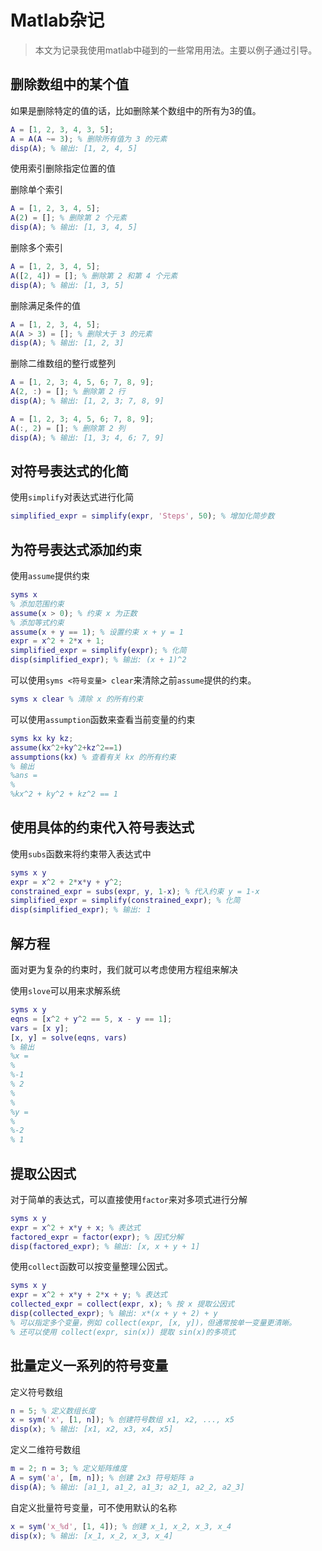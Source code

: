 # Matlab杂记

> 本文为记录我使用matlab中碰到的一些常用用法。主要以例子通过引导。

## 删除数组中的某个值

如果是删除特定的值的话，比如删除某个数组中的所有为3的值。

```matlab
A = [1, 2, 3, 4, 3, 5];
A = A(A ~= 3); % 删除所有值为 3 的元素
disp(A); % 输出: [1, 2, 4, 5]
```

使用索引删除指定位置的值

删除单个索引

```matlab
A = [1, 2, 3, 4, 5];
A(2) = []; % 删除第 2 个元素
disp(A); % 输出: [1, 3, 4, 5]
```

删除多个索引

```matlab
A = [1, 2, 3, 4, 5];
A([2, 4]) = []; % 删除第 2 和第 4 个元素
disp(A); % 输出: [1, 3, 5]
```

删除满足条件的值

```matlab
A = [1, 2, 3, 4, 5];
A(A > 3) = []; % 删除大于 3 的元素
disp(A); % 输出: [1, 2, 3]
```

删除二维数组的整行或整列

```matlab
A = [1, 2, 3; 4, 5, 6; 7, 8, 9];
A(2, :) = []; % 删除第 2 行
disp(A); % 输出: [1, 2, 3; 7, 8, 9]

A = [1, 2, 3; 4, 5, 6; 7, 8, 9];
A(:, 2) = []; % 删除第 2 列
disp(A); % 输出: [1, 3; 4, 6; 7, 9]
```

## 对符号表达式的化简

使用`simplify`对表达式进行化简

```matlab
simplified_expr = simplify(expr, 'Steps', 50); % 增加化简步数
```

## 为符号表达式添加约束

使用`assume`提供约束

```matlab
syms x
% 添加范围约束
assume(x > 0); % 约束 x 为正数
% 添加等式约束
assume(x + y == 1); % 设置约束 x + y = 1
expr = x^2 + 2*x + 1;
simplified_expr = simplify(expr); % 化简
disp(simplified_expr); % 输出: (x + 1)^2
```

可以使用`syms <符号变量> clear`来清除之前`assume`提供的约束。

```matlab
syms x clear % 清除 x 的所有约束
```

可以使用`assumption`函数来查看当前变量的约束

```matlab
syms kx ky kz; 
assume(kx^2+ky^2+kz^2==1)
assumptions(kx) % 查看有关 kx 的所有约束
% 输出
%ans =
%
%kx^2 + ky^2 + kz^2 == 1
```



## 使用具体的约束代入符号表达式

使用`subs`函数来将约束带入表达式中

```matlab
syms x y
expr = x^2 + 2*x*y + y^2;
constrained_expr = subs(expr, y, 1-x); % 代入约束 y = 1-x
simplified_expr = simplify(constrained_expr); % 化简
disp(simplified_expr); % 输出: 1
```

## 解方程

面对更为复杂的约束时，我们就可以考虑使用方程组来解决

使用`slove`可以用来求解系统

```matlab
syms x y
eqns = [x^2 + y^2 == 5, x - y == 1];
vars = [x y];
[x, y] = solve(eqns, vars) 
% 输出
%x =
% 
%-1
% 2
% 
% 
%y =
% 
%-2
% 1
```

## 提取公因式

对于简单的表达式，可以直接使用`factor`来对多项式进行分解

```matlab
syms x y
expr = x^2 + x*y + x; % 表达式
factored_expr = factor(expr); % 因式分解
disp(factored_expr); % 输出: [x, x + y + 1]
```

使用`collect`函数可以按变量整理公因式。

````matlab
syms x y
expr = x^2 + x*y + 2*x + y; % 表达式
collected_expr = collect(expr, x); % 按 x 提取公因式
disp(collected_expr); % 输出: x*(x + y + 2) + y
% 可以指定多个变量，例如 collect(expr, [x, y])，但通常按单一变量更清晰。
% 还可以使用 collect(expr, sin(x)) 提取 sin(x)的多项式
````

## 批量定义一系列的符号变量

定义符号数组

```matlab
n = 5; % 定义数组长度
x = sym('x', [1, n]); % 创建符号数组 x1, x2, ..., x5
disp(x); % 输出: [x1, x2, x3, x4, x5]
```

定义二维符号数组

```matlab
m = 2; n = 3; % 定义矩阵维度
A = sym('a', [m, n]); % 创建 2x3 符号矩阵 a
disp(A); % 输出: [a1_1, a1_2, a1_3; a2_1, a2_2, a2_3]
```

自定义批量符号变量，可不使用默认的名称

```matlab
x = sym('x_%d', [1, 4]); % 创建 x_1, x_2, x_3, x_4
disp(x); % 输出: [x_1, x_2, x_3, x_4]
```

